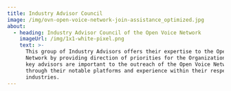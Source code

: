 ```yaml
---
title: Industry Advisor Council
image: /img/ovn-open-voice-network-join-assistance_optimized.jpg
about:
  - heading: Industry Advisor Council of the Open Voice Network
    imageUrl: /img/1x1-white-pixel.png
    text: >-
      This group of Industry Advisors offers their expertise to the Open Voice
      Network by providing direction of priorities for the Organization. These
      key advisors are important to the outreach of the Open Voice Network
      through their notable platforms and experience within their respective
      industries.
---
```


